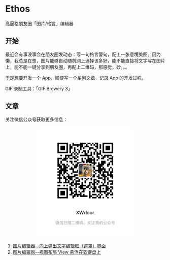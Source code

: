 # Ethos

高逼格朋友圈「图片/格言」编辑器

## 开始

最近会有事没事会在朋友圈发动态：写一句格言警句，配上一张意境美图。因为懒，我总是在想，图片能够自动随机网上选择该多好，能不能直接将文字写在图片上，能不能一键分享到朋友圈，再配上二维码，那感觉，妙。。。

于是想要开发一个 App，顺便写一个系列文章，记录 App 的开发过程。

GIF 录制工具：「GIF Brewery 3」

## 文章

关注微信公众号获取更多信息：

<div align=center>
<img src="wechat_qrcode.jpeg" width="300" alt="微信公众号"/>
</div>


1. [图片编辑器--向上弹出文字编辑框（遮罩）界面](https://mp.weixin.qq.com/s/N2XL6BWJmNvg3UgP39uJ8A)
2. [图片编辑器--视图布局 View 悬浮在软键盘上](https://mp.weixin.qq.com/s/L1rBQGXfpJFvtPb_ljlu6w)